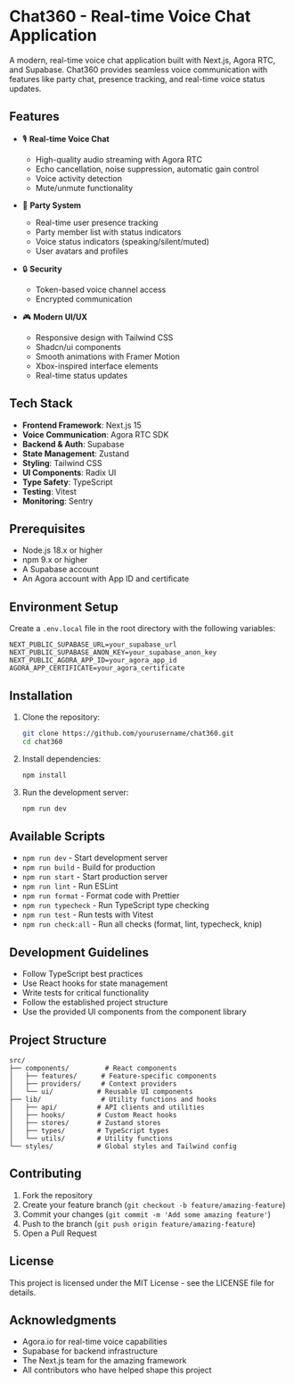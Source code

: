 # Chat360 - Real-time Voice Chat Application

A modern, real-time voice chat application built with Next.js, Agora RTC, and Supabase. Chat360 provides seamless voice communication with features like party chat, presence tracking, and real-time voice status updates.

## Features

- 🎙️ **Real-time Voice Chat**

  - High-quality audio streaming with Agora RTC
  - Echo cancellation, noise suppression, automatic gain control
  - Voice activity detection
  - Mute/unmute functionality

- 👥 **Party System**

  - Real-time user presence tracking
  - Party member list with status indicators
  - Voice status indicators (speaking/silent/muted)
  - User avatars and profiles

- 🔒 **Security**

  - Token-based voice channel access
  - Encrypted communication

- 🎮 **Modern UI/UX**
  - Responsive design with Tailwind CSS
  - Shadcn/ui components
  - Smooth animations with Framer Motion
  - Xbox-inspired interface elements
  - Real-time status updates

## Tech Stack

- **Frontend Framework**: Next.js 15
- **Voice Communication**: Agora RTC SDK
- **Backend & Auth**: Supabase
- **State Management**: Zustand
- **Styling**: Tailwind CSS
- **UI Components**: Radix UI
- **Type Safety**: TypeScript
- **Testing**: Vitest
- **Monitoring**: Sentry

## Prerequisites

- Node.js 18.x or higher
- npm 9.x or higher
- A Supabase account
- An Agora account with App ID and certificate

## Environment Setup

Create a `.env.local` file in the root directory with the following variables:

```env
NEXT_PUBLIC_SUPABASE_URL=your_supabase_url
NEXT_PUBLIC_SUPABASE_ANON_KEY=your_supabase_anon_key
NEXT_PUBLIC_AGORA_APP_ID=your_agora_app_id
AGORA_APP_CERTIFICATE=your_agora_certificate
```

## Installation

1. Clone the repository:

   ```bash
   git clone https://github.com/yourusername/chat360.git
   cd chat360
   ```

2. Install dependencies:

   ```bash
   npm install
   ```

3. Run the development server:
   ```bash
   npm run dev
   ```

## Available Scripts

- `npm run dev` - Start development server
- `npm run build` - Build for production
- `npm run start` - Start production server
- `npm run lint` - Run ESLint
- `npm run format` - Format code with Prettier
- `npm run typecheck` - Run TypeScript type checking
- `npm run test` - Run tests with Vitest
- `npm run check:all` - Run all checks (format, lint, typecheck, knip)

## Development Guidelines

- Follow TypeScript best practices
- Use React hooks for state management
- Write tests for critical functionality
- Follow the established project structure
- Use the provided UI components from the component library

## Project Structure

```
src/
├── components/         # React components
│   ├── features/      # Feature-specific components
│   ├── providers/     # Context providers
│   └── ui/           # Reusable UI components
├── lib/               # Utility functions and hooks
│   ├── api/          # API clients and utilities
│   ├── hooks/        # Custom React hooks
│   ├── stores/       # Zustand stores
│   ├── types/        # TypeScript types
│   └── utils/        # Utility functions
└── styles/           # Global styles and Tailwind config
```

## Contributing

1. Fork the repository
2. Create your feature branch (`git checkout -b feature/amazing-feature`)
3. Commit your changes (`git commit -m 'Add some amazing feature'`)
4. Push to the branch (`git push origin feature/amazing-feature`)
5. Open a Pull Request

## License

This project is licensed under the MIT License - see the LICENSE file for details.

## Acknowledgments

- Agora.io for real-time voice capabilities
- Supabase for backend infrastructure
- The Next.js team for the amazing framework
- All contributors who have helped shape this project
